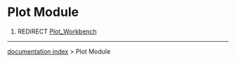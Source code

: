 # Plot Module
1.  REDIRECT [Plot\_Workbench](Plot_Workbench.md)

---
[documentation index](../README.md) > Plot Module
